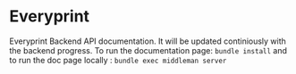 # Everyprint
Everyprint Backend API documentation. It will be updated continiously with the backend progress.
To run the documentation page: 
`bundle install`
and to run the doc page locally :
`bundle exec middleman server`


